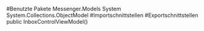#Benutzte Pakete
Messenger.Models
System
System.Collections.ObjectModel
#Importschnittstellen
#Exportschnittstellen
public InboxControlViewModel()

